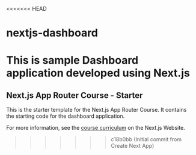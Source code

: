 <<<<<<< HEAD
# nextjs-dashboard
This is sample Dashboard application developed using Next.js
=======
## Next.js App Router Course - Starter

This is the starter template for the Next.js App Router Course. It contains the starting code for the dashboard application.

For more information, see the [course curriculum](https://nextjs.org/learn) on the Next.js Website.
>>>>>>> c18b0bb (Initial commit from Create Next App)
